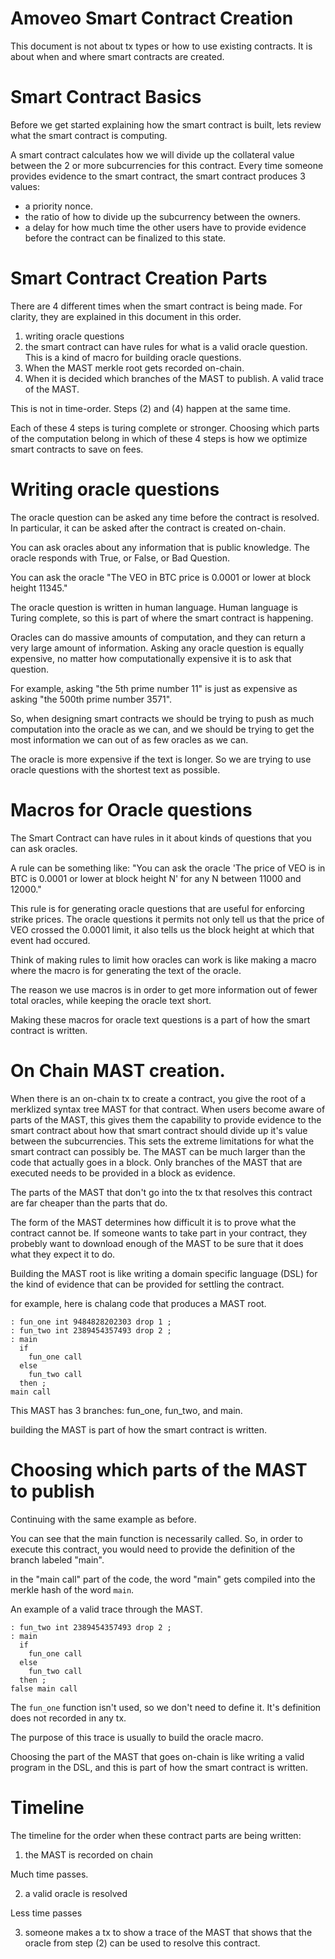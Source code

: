 Amoveo Smart Contract Creation
================

This document is not about tx types or how to use existing contracts. It is about when and where smart contracts are created.

Smart Contract Basics
=========

Before we get started explaining how the smart contract is built, lets review what the smart contract is computing.

A smart contract calculates how we will divide up the collateral value between the 2 or more subcurrencies for this contract.
Every time someone provides evidence to the smart contract, the smart contract produces 3 values:

* a priority nonce.
* the ratio of how to divide up the subcurrency between the owners.
* a delay for how much time the other users have to provide evidence before the contract can be finalized to this state.

Smart Contract Creation Parts
============

There are 4 different times when the smart contract is being made. For clarity, they are explained in this document in this order.

1) writing oracle questions 
2) the smart contract can have rules for what is a valid oracle question. This is a kind of macro for building oracle questions. 
3) When the MAST merkle root gets recorded on-chain. 
4) When it is decided which branches of the MAST to publish. A valid trace of the MAST.

This is not in time-order. Steps (2) and (4) happen at the same time.

Each of these 4 steps is turing complete or stronger. Choosing which parts of the computation belong in which of these 4 steps is how we optimize smart contracts to save on fees.


Writing oracle questions
==============

The oracle question can be asked any time before the contract is resolved. In particular, it can be asked after the contract is created on-chain.

You can ask oracles about any information that is public knowledge. The oracle responds with True, or False, or Bad Question.

You can ask the oracle "The VEO in BTC price is 0.0001 or lower at block height 11345." 

The oracle question is written in human language. Human language is Turing complete, so this is part of where the smart contract is happening.

Oracles can do massive amounts of computation, and they can return a very large amount of information. Asking any oracle question is equally expensive, no matter how computationally expensive it is to ask that question.

For example, asking "the 5th prime number 11" is just as expensive as asking "the 500th prime number 3571".

So, when designing smart contracts we should be trying to push as much computation into the oracle as we can, and we should be trying to get the most information we can out of as few oracles as we can.

The oracle is more expensive if the text is longer. So we are trying to use oracle questions with the shortest text as possible.


Macros for Oracle questions
==============

The Smart Contract can have rules in it about kinds of questions that you can ask oracles. 

A rule can be something like: "You can ask the oracle 'The price of VEO is in BTC is 0.0001 or lower at block height N' for any N between 11000 and 12000."

This rule is for generating oracle questions that are useful for enforcing strike prices.
The oracle questions it permits not only tell us that the price of VEO crossed the 0.0001 limit, it also tells us the block height at which that event had occured.

Think of making rules to limit how oracles can work is like making a macro where the macro is for generating the text of the oracle.

The reason we use macros is in order to get more information out of fewer total oracles, while keeping the oracle text short.

Making these macros for oracle text questions is a part of how the smart contract is written.


On Chain MAST creation.
=============

When there is an on-chain tx to create a contract, you give the root of a merklized syntax tree MAST for that contract.
When users become aware of parts of the MAST, this gives them the capability to provide evidence to the smart contract about how that smart contract should divide up it's value between the subcurrencies.
This sets the extreme limitations for what the smart contract can possibly be.
The MAST can be much larger than the code that actually goes in a block. Only branches of the MAST that are executed needs to be provided in a block as evidence.

The parts of the MAST that don't go into the tx that resolves this contract are far cheaper than the parts that do.

The form of the MAST determines how difficult it is to prove what the contract cannot be.
If someone wants to take part in your contract, they probebly want to download enough of the MAST to be sure that it does what they expect it to do.

Building the MAST root is like writing a domain specific language (DSL) for the kind of evidence that can be provided for settling the contract.

for example, here is chalang code that produces a MAST root.
```
: fun_one int 9484828202303 drop 1 ;
: fun_two int 2389454357493 drop 2 ;
: main
  if
    fun_one call
  else
    fun_two call
  then ;
main call
```

This MAST has 3 branches: fun_one, fun_two, and main.


building the MAST is part of how the smart contract is written.

Choosing which parts of the MAST to publish
=================

Continuing with the same example as before.

You can see that the main function is necessarily called. So, in order to execute this contract, you would need to provide the definition of the branch labeled "main".

in the "main call" part of the code, the word "main" gets compiled into the merkle hash of the word `main`.

An example of a valid trace through the MAST.
```
: fun_two int 2389454357493 drop 2 ;
: main
  if
    fun_one call
  else
    fun_two call
  then ;
false main call
```

The `fun_one` function isn't used, so we don't need to define it. It's definition does not recorded in any tx.

The purpose of this trace is usually to build the oracle macro.

Choosing the part of the MAST that goes on-chain is like writing a valid program in the DSL, and this is part of how the smart contract is written.

Timeline
============

The timeline for the order when these contract parts are being written:

1) the MAST is recorded on chain

Much time passes.

2) a valid oracle is resolved

Less time passes

3) someone makes a tx to show a trace of the MAST that shows that the oracle from step (2) can be used to resolve this contract.


